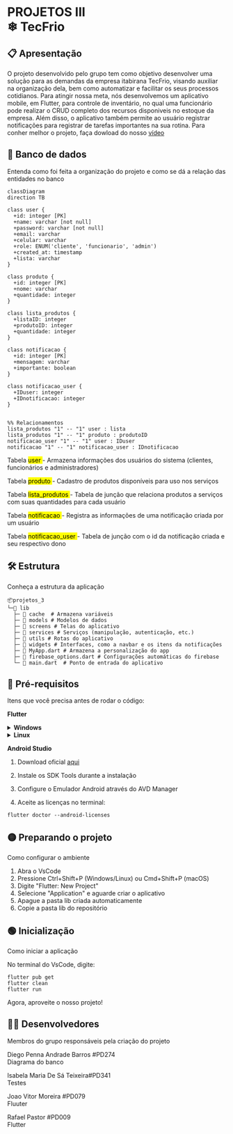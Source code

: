 # PROJETOS III <br> ❄ TecFrio

## 📋 Apresentação
O projeto desenvolvido pelo grupo tem como objetivo desenvolver uma solução para as demandas da empresa itabirana TecFrio, visando auxiliar na organização dela, bem como automatizar e facilitar os seus processos cotidianos. 
Para atingir nossa meta, nós desenvolvemos um aplicativo mobile, em Flutter, para controle de inventário, no qual uma funcionário pode realizar o CRUD completo dos recursos disponiveis no estoque da empresa. Além disso, o aplicativo também
permite ao usuário registrar notificações para registrar de tarefas importantes na sua rotina. 
Para conher melhor o projeto, faça dowload do nosso [vídeo](Apresentacao_video.mp4)

## 💾 Banco de dados 
Entenda como foi feita a organização do projeto e como se dá a relação das entidades no banco

```mermaid
classDiagram
direction TB

class user {
  +id: integer [PK]
  +name: varchar [not null]
  +password: varchar [not null]
  +email: varchar
  +celular: varchar
  +role: ENUM('cliente', 'funcionario', 'admin')
  +created_at: timestamp
  +lista: varchar
}

class produto {
  +id: integer [PK]
  +nome: varchar
  +quantidade: integer
}

class lista_produtos {
  +listaID: integer
  +produtoID: integer
  +quantidade: integer
}

class notificacao {
  +id: integer [PK]
  +mensagem: varchar
  +importante: boolean
}

class notificacao_user {
  +IDuser: integer
  +IDnotificacao: integer
}


%% Relacionamentos
lista_produtos "1" -- "1" user : lista
lista_produtos "1" -- "1" produto : produtoID
notificacao_user "1" -- "1" user : IDuser
notificacao "1" -- "1" notificacao_user : IDnotificacao
```

Tabela <mark> user </mark> - Armazena informações dos usuários do sistema (clientes, funcionários e administradores)

Tabela <mark> produto </mark> - Cadastro de produtos disponíveis para uso nos serviços

Tabela <mark> lista_produtos </mark> - Tabela de junção que relaciona produtos a serviços com suas quantidades para cada usuário

Tabela <mark> notificacao </mark> - Registra as informações de uma notificação criada por um usuário

Tabela <mark> notificacao_user </mark> - Tabela de junção com o id da notificação criada e seu respectivo dono


## 🛠️ Estrutura
Conheça a estrutura da aplicação

```
📦projetos_3
└─📂 lib
  ├─ 📂 cache  # Armazena variáveis
  ├─ 📂 models # Modelos de dados
  ├─ 📂 screens # Telas do aplicativo
  ├─ 📂 services # Serviços (manipulação, autenticação, etc.)
  ├─ 📂 utils # Rotas do aplicativo
  ├─ 📂 widgets # Interfaces, como a navbar e os itens da notificações
  ├─ 📄 MyApp.dart # Armazena a personalização do app
  ├─ 📄 firebase_options.dart # Configurações automáticas do firebase
  └─ 📄 main.dart  # Ponto de entrada do aplicativo
```

##  🔴 Pré-requisitos 
Itens que você precisa antes de rodar o código:

**Flutter**
<details> <summary><strong> Windows </strong></summary>
  
  Download oficial [aqui](https://flutter.dev/docs/get-started/install)
  
  Extraia para C:\src\flutter
  
  Adicione ao PATH: C:\src\flutter\bin
  
  Instale a extensão Flutter no VS Code
  
  Execute no terminal:
    ```
    flutter doctor
    ```
</details> 
<details> <summary><strong>Linux</strong></summary>
  
  No terminal:
  
  ```
    sudo snap install flutter --classic
    flutter doctor
  ```
</details> 

**Android Studio**
  
  1. Download oficial [aqui](https://flutter.dev/docs/get-started/install)

  2. Instale os SDK Tools durante a instalação

  3. Configure o Emulador Android através do AVD Manager

  4. Aceite as licenças no terminal:
  
    flutter doctor --android-licenses
  
    
 
## 🟡 Preparando o projeto
Como configurar o ambiente

1. Abra o VsCode
2. Pressione Ctrl+Shift+P (Windows/Linux) ou Cmd+Shift+P (macOS)
3. Digite "Flutter: New Project"
4. Selecione "Application" e aguarde criar o aplicativo
5. Apague a pasta lib criada automaticamente
6. Copie a pasta lib do repositório

## 🟢 Inicialização
Como iniciar a aplicação 

No terminal do VsCode, digite:
```
flutter pub get
flutter clean
flutter run
```

Agora, aproveite o nosso projeto!


## 👨‍💻 Desenvolvedores
Membros do grupo responsáveis pela criação do projeto

Diego Penna Andrade Barros #PD274 <br>
Diagrama do banco

Isabela Maria De Sá Teixeira#PD341 <br>
Testes

Joao Vitor Moreira #PD079 <br>
Fluuter

Rafael Pastor #PD009 <br>
Flutter

  


